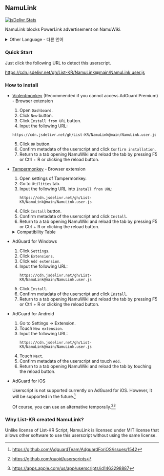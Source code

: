 ## NamuLink

[![jsDelivr Stats](https://data.jsdelivr.com/v1/package/gh/List-KR/List-KR/badge)](https://www.jsdelivr.com/package/gh/List-KR/NamuLink)

NamuLink blocks PowerLink advertisement on NamuWiki.

<details>
<summary>Other Language - 다른 언어</summary>

한국어: https://github.com/List-KR/NamuLink/blob/main/README.ko.md

</details>

### Quick Start
Just click the following URL to detect this userscript.

https://cdn.jsdelivr.net/gh/List-KR/NamuLink@main/NamuLink.user.js

### How to install
- [Violentmonkey](https://addons.mozilla.org/en-US/firefox/addon/violentmonkey/) (Recommended if you cannot access AdGuard Premium) - Browser extension
    1. Open `Dashboard`.
    2. Click `New` button.
    3. Click `Install from URL` button.
    4. Input the following URL:
    ```
    https://cdn.jsdelivr.net/gh/List-KR/NamuLink@main/NamuLink.user.js
    ```
    5. Click `OK` button.
    6. Confirm metadata of the userscript and click `Confirm installation`.
    7. Return to a tab opening NamuWiki and reload the tab by pressing F5 or Ctrl + R or clicking the reload button.

- [Tampermonkey](https://addons.mozilla.org/en-US/firefox/addon/tampermonkey/) - Browser extension
    1. Open settings of Tampermonkey.
    2. Go to `Utilities` tab.
    3. Input the following URL into `Install from URL`:
        ```
        https://cdn.jsdelivr.net/gh/List-KR/NamuLink@main/NamuLink.user.js
        ```
    4. Click `Install` button.
    5. Confirm metadata of the userscript and click `Install`.
    6. Return to a tab opening NamuWiki and reload the tab by pressing F5 or Ctrl + R or clicking the reload button.

    <details>
    <summary>Compatibility Table</summary>

    Browser Extension | License | Status
    ----------------- | ------ | -------
    [Tampermonkey](https://www.tampermonkey.net/) | Proprietary (Donationware) | ✔
    [Greasemonkey](https://www.greasespot.net/) | MIT | ✘
    [Violentmonkey](https://violentmonkey.github.io/) | MIT | ✔

    </details>
    
- AdGuard for Windows
    1. Click `Settings`.
    2. Click `Extensions`.
    3. Click `Add extension`.
    4. Input the following URL:
        ```
        https://cdn.jsdelivr.net/gh/List-KR/NamuLink@main/NamuLink.user.js
        ```
    5. Click `Install`.
    6. Confirm metadata of the userscript and click `Install`.
    7. Return to a tab opening NamuWiki and reload the tab by pressing F5 or Ctrl + R or clicking the reload button.


- AdGuard for Android
    1. Go to Settings -> Extension.
    2. Touch `New extension`.
    3. Input the following URL:
        ```
        https://cdn.jsdelivr.net/gh/List-KR/NamuLink@main/NamuLink.user.js
        ```
    4. Touch `Next`.
    5. Confirm metadata of the userscript and touch `Add`.
    6. Return to a tab opening NamuWiki and reload the tab by touching the reload button.


 - AdGuard for iOS

    Userscript is not supported currently on AdGuard for iOS.
    However, It will be supported in the future.[^1]
    
    Of course, you can use an alternative temporally.[^2][^3]


[^1]: https://github.com/AdguardTeam/AdguardForiOS/issues/1542
[^2]: https://github.com/quoid/userscripts
[^3]: https://apps.apple.com/us/app/userscripts/id1463298887


### Why List-KR created NamuLink?
Unlike license of List-KR Script, NamuLink is licensed under MIT license that allows other software to use this userscript without using the same license.